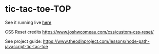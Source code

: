 # tic-tac-toe-TOP

See it running live [here](https://muhammadabdullahwarraich.github.io/tic-tac-toe-TOP/)

CSS Reset credits https://www.joshwcomeau.com/css/custom-css-reset/

See project guide: https://www.theodinproject.com/lessons/node-path-javascript-tic-tac-toe